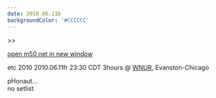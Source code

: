 ```yaml
---
date: 2010.06.11b
backgroundColor: '#CCCCCC'
---
```


\>>

[open m50.net in new window  
](http://m50.net/)  

etc 2010 2010.06.11fr 23:30 CDT 3hours @ [WNUR](http://www.wnur.org/), Evanston-Chicago  

pHonaut...  
no setlist